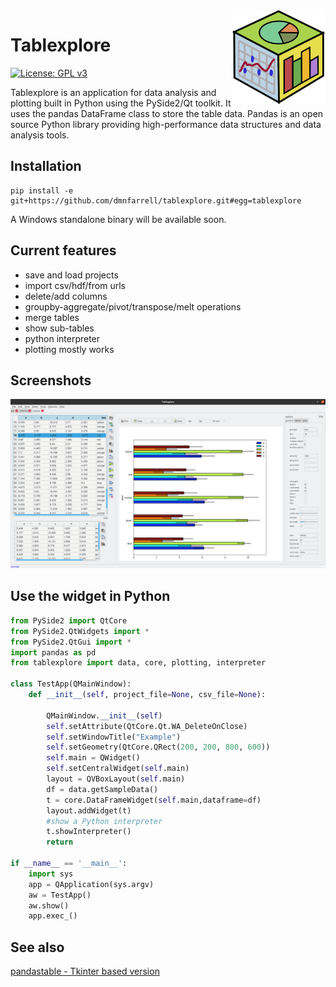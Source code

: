 <img align="right" src=tablexplore/logo.png width=150px>

# Tablexplore

[![License: GPL v3](https://img.shields.io/badge/License-GPL%20v3-blue.svg)](https://www.gnu.org/licenses/gpl-3.0)

Tablexplore is an application for data analysis and plotting built in Python using the PySide2/Qt toolkit. It uses the pandas DataFrame class to store the table data. Pandas is an open source Python library providing high-performance data structures and data analysis tools.

## Installation

```
pip install -e git+https://github.com/dmnfarrell/tablexplore.git#egg=tablexplore
```

A Windows standalone binary will be available soon.

## Current features

* save and load projects
* import csv/hdf/from urls
* delete/add columns
* groupby-aggregate/pivot/transpose/melt operations
* merge tables
* show sub-tables
* python interpreter
* plotting mostly works

## Screenshots

<img src=docs/images/scr1.png width=600px>

## Use the widget in Python

```python
from PySide2 import QtCore
from PySide2.QtWidgets import *
from PySide2.QtGui import *
import pandas as pd
from tablexplore import data, core, plotting, interpreter

class TestApp(QMainWindow):
    def __init__(self, project_file=None, csv_file=None):

        QMainWindow.__init__(self)
        self.setAttribute(QtCore.Qt.WA_DeleteOnClose)
        self.setWindowTitle("Example")
        self.setGeometry(QtCore.QRect(200, 200, 800, 600))
        self.main = QWidget()
        self.setCentralWidget(self.main)
        layout = QVBoxLayout(self.main)
        df = data.getSampleData()
        t = core.DataFrameWidget(self.main,dataframe=df)
        layout.addWidget(t)
        #show a Python interpreter
        t.showInterpreter()
        return

if __name__ == '__main__':
    import sys
    app = QApplication(sys.argv)
    aw = TestApp()
    aw.show()
    app.exec_()
```

## See also

[pandastable - Tkinter based version](https://github.com/dmnfarrell/pandastable)
